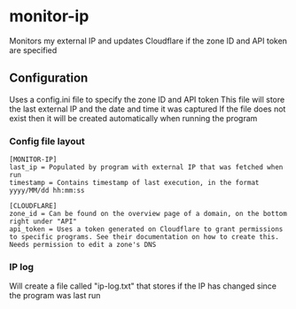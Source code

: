 # monitor-ip
Monitors my external IP and updates Cloudflare if the zone ID and API token are specified

## Configuration
Uses a config.ini file to specify the zone ID and API token
This file will store the last external IP and the date and time it was captured
If the file does not exist then it will be created automatically when running the program

### Config file layout
```
[MONITOR-IP]
last_ip = Populated by program with external IP that was fetched when run
timestamp = Contains timestamp of last execution, in the format yyyy/MM/dd hh:mm:ss

[CLOUDFLARE]
zone_id = Can be found on the overview page of a domain, on the bottom right under "API"
api_token = Uses a token generated on Cloudflare to grant permissions to specific programs. See their documentation on how to create this. Needs permission to edit a zone's DNS
```

### IP log
Will create a file called "ip-log.txt" that stores if the IP has changed since the program was last run